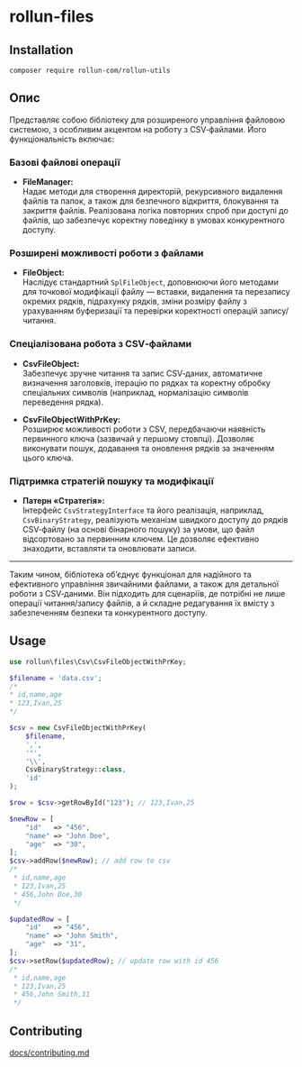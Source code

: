 # rollun-files

## Installation

``composer require rollun-com/rollun-utils``

## Опис

Представляє собою бібліотеку для розширеного управління файловою системою, з особливим акцентом на роботу з CSV‑файлами. Його функціональність включає:

### Базові файлові операції

- **FileManager:**  
  Надає методи для створення директорій, рекурсивного видалення файлів та папок, а також для безпечного відкриття, блокування та закриття файлів. Реалізована логіка повторних спроб при доступі до файлів, що забезпечує коректну поведінку в умовах конкурентного доступу.

### Розширені можливості роботи з файлами

- **FileObject:**  
  Наслідує стандартний `SplFileObject`, доповнюючи його методами для точкової модифікації файлу — вставки, видалення та перезапису окремих рядків, підрахунку рядків, зміни розміру файлу з урахуванням буферизації та перевірки коректності операцій запису/читання.

### Спеціалізована робота з CSV‑файлами

- **CsvFileObject:**  
  Забезпечує зручне читання та запис CSV‑даних, автоматичне визначення заголовків, ітерацію по рядках та коректну обробку спеціальних символів (наприклад, нормалізацію символів переведення рядка).

- **CsvFileObjectWithPrKey:**  
  Розширює можливості роботи з CSV, передбачаючи наявність первинного ключа (зазвичай у першому стовпці). Дозволяє виконувати пошук, додавання та оновлення рядків за значенням цього ключа.

### Підтримка стратегій пошуку та модифікації

- **Патерн «Стратегія»:**  
  Інтерфейс `CsvStrategyInterface` та його реалізація, наприклад, `CsvBinaryStrategy`, реалізують механізм швидкого доступу до рядків CSV‑файлу (на основі бінарного пошуку) за умови, що файл відсортовано за первинним ключем. Це дозволяє ефективно знаходити, вставляти та оновлювати записи.

---

Таким чином, бібліотека об’єднує функціонал для надійного та ефективного управління звичайними файлами, а також для детальної роботи з CSV‑даними. Він підходить для сценаріїв, де потрібні не лише операції читання/запису файлів, а й складне редагування їх вмісту з забезпеченням безпеки та конкурентного доступу.

## Usage

```php
use rollun\files\Csv\CsvFileObjectWithPrKey;

$filename = 'data.csv';
/* 
* id,name,age
* 123,Ivan,25
*/

$csv = new CsvFileObjectWithPrKey(
    $filename,
    ',',
    '"',
    '\\',
    CsvBinaryStrategy::class,
    'id'
);

$row = $csv->getRowById("123"); // 123,Ivan,25

$newRow = [
    "id"   => "456",
    "name" => "John Doe",
    "age"  => "30",
];
$csv->addRow($newRow); // add row to csv
/*
 * id,name,age
 * 123,Ivan,25
 * 456,John Doe,30
 */

$updatedRow = [
    "id"   => "456",
    "name" => "John Smith",
    "age"  => "31",
];
$csv->setRow($updatedRow); // update row with id 456
/*
 * id,name,age
 * 123,Ivan,25
 * 456,John Smith,31
 */
```

## Contributing

[docs/contributing.md](docs/contributing.md)
